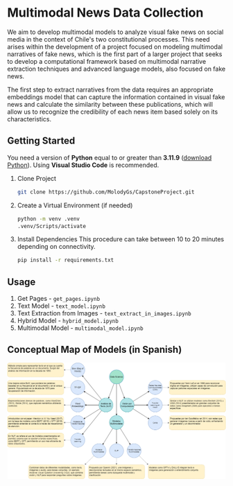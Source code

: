 # Multimodal News Data Collection
We aim to develop multimodal models to analyze visual fake news on social media in the context of Chile's two constitutional processes. This need arises within the development of a project focused on modeling multimodal narratives of fake news, which is the first part of a larger project that seeks to develop a computational framework based on multimodal narrative extraction techniques and advanced language models, also focused on fake news.

The first step to extract narratives from the data requires an appropriate embeddings model that can capture the information contained in visual fake news and calculate the similarity between these publications, which will allow us to recognize the credibility of each news item based solely on its characteristics.

## Getting Started
You need a version of **Python** equal to or greater than **3.11.9** ([download Python](https://www.python.org/downloads/)). Using **Visual Studio Code** is recommended.

1. Clone Project
   ```bash
   git clone https://github.com/MolodyGs/CapstoneProject.git
   ```

2. Create a Virtual Environment (if needed)
   ```bash
   python -m venv .venv
   .venv/Scripts/activate
   ```

3. Install Dependencies
   This procedure can take between 10 to 20 minutes depending on connectivity.
   ```bash
   pip install -r requirements.txt
   ```

## Usage
1. Get Pages - `get_pages.ipynb`
2. Text Model - `text_model.ipynb`
3. Text Extraction from Images - `text_extract_in_images.ipynb`
4. Hybrid Model - `hybrid_model.ipynb`
5. Multimodal Model - `multimodal_model.ipynb`

## Conceptual Map of Models (in Spanish)
![Conceptual Map](models_conceptual_map.png)
